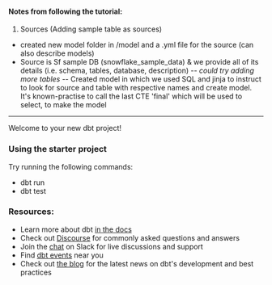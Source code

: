 #### Notes from following the tutorial:
1. Sources (Adding sample table as sources)
- created new model folder in /model and a .yml file for the source (can also describe models)
- Source is Sf sample DB (snowflake_sample_data) & we provide all of its details (i.e. schema, tables, database, description) -- *could try adding more tables*
 -- Created model in which we used SQL and jinja to instruct to look for source and table with respective names and create model. It's known-practise to call the last CTE 'final' which will be used to select, to make the model

------------

Welcome to your new dbt project!

### Using the starter project

Try running the following commands:
- dbt run
- dbt test


### Resources:
- Learn more about dbt [in the docs](https://docs.getdbt.com/docs/introduction)
- Check out [Discourse](https://discourse.getdbt.com/) for commonly asked questions and answers
- Join the [chat](https://community.getdbt.com/) on Slack for live discussions and support
- Find [dbt events](https://events.getdbt.com) near you
- Check out [the blog](https://blog.getdbt.com/) for the latest news on dbt's development and best practices